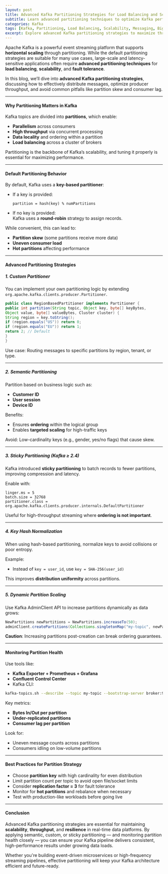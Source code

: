 ```yaml
---
layout: post
title: Advanced Kafka Partitioning Strategies for Load Balancing and Scalability
subtitle: Learn advanced partitioning techniques to optimize Kafka performance at scale
categories: Kafka
tags: [Kafka, Partitioning, Load Balancing, Scalability, Messaging, Big Data, Event Streaming]
excerpt: Explore advanced Kafka partitioning strategies to maximize throughput, achieve high availability, and ensure optimal scalability in event-driven systems.
---
```

Apache Kafka is a powerful event streaming platform that supports **horizontal scaling** through partitioning. While the default partitioning strategies are suitable for many use cases, large-scale and latency-sensitive applications often require **advanced partitioning techniques** for **load balancing**, **scalability**, and **fault tolerance**.

In this blog, we’ll dive into **advanced Kafka partitioning strategies**, discussing how to effectively distribute messages, optimize producer throughput, and avoid common pitfalls like partition skew and consumer lag.

---

#### Why Partitioning Matters in Kafka

Kafka topics are divided into **partitions**, which enable:

- **Parallelism** across consumers
- **High throughput** via concurrent processing
- **Data locality** and ordering within a partition
- **Load balancing** across a cluster of brokers

Partitioning is the backbone of Kafka’s scalability, and tuning it properly is essential for maximizing performance.

---

#### Default Partitioning Behavior

By default, Kafka uses a **key-based partitioner**:

- If a key is provided:  
  ```
  partition = hash(key) % numPartitions
  ```
- If no key is provided:  
  Kafka uses a **round-robin** strategy to assign records.

While convenient, this can lead to:
- **Partition skew** (some partitions receive more data)
- **Uneven consumer load**
- **Hot partitions** affecting performance

---

#### Advanced Partitioning Strategies

##### 1. **Custom Partitioner**

You can implement your own partitioning logic by extending `org.apache.kafka.clients.producer.Partitioner`.

```java
public class RegionBasedPartitioner implements Partitioner {
public int partition(String topic, Object key, byte[] keyBytes,
Object value, byte[] valueBytes, Cluster cluster) {
String region = key.toString();
if (region.equals("US")) return 0;
if (region.equals("EU")) return 1;
return 2; // Default
}
}
```

Use case: Routing messages to specific partitions by region, tenant, or type.

---

##### 2. **Semantic Partitioning**

Partition based on business logic such as:
- **Customer ID**
- **User session**
- **Device ID**

Benefits:
- Ensures **ordering** within the logical group
- Enables **targeted scaling** for high-traffic keys

Avoid: Low-cardinality keys (e.g., gender, yes/no flags) that cause skew.

---

##### 3. **Sticky Partitioning (Kafka ≥ 2.4)**

Kafka introduced **sticky partitioning** to batch records to fewer partitions, improving compression and latency.

Enable with:

```
linger.ms = 5
batch.size = 32768
partitioner.class = org.apache.kafka.clients.producer.internals.DefaultPartitioner
```

Useful for high-throughput streaming where **ordering is not important**.

---

##### 4. **Key Hash Normalization**

When using hash-based partitioning, normalize keys to avoid collisions or poor entropy.

Example:
- Instead of `key = user_id`, use `key = SHA-256(user_id)`

This improves **distribution uniformity** across partitions.

---

##### 5. **Dynamic Partition Scaling**

Use Kafka AdminClient API to increase partitions dynamically as data grows:

```java
NewPartitions newPartitions = NewPartitions.increaseTo(50);
adminClient.createPartitions(Collections.singletonMap("my-topic", newPartitions));
```

**Caution**: Increasing partitions post-creation can break ordering guarantees.

---

#### Monitoring Partition Health

Use tools like:
- **Kafka Exporter + Prometheus + Grafana**
- **Confluent Control Center**
- Kafka CLI:

```bash
kafka-topics.sh --describe --topic my-topic --bootstrap-server broker:9092
```

Key metrics:
- **Bytes In/Out per partition**
- **Under-replicated partitions**
- **Consumer lag per partition**

Look for:
- Uneven message counts across partitions
- Consumers idling on low-volume partitions

---

#### Best Practices for Partition Strategy

- Choose **partition key** with high cardinality for even distribution
- Limit partition count per topic to avoid open file/socket limits
- Consider **replication factor = 3** for fault tolerance
- Monitor for **hot partitions** and rebalance when necessary
- Test with production-like workloads before going live

---

#### Conclusion

Advanced Kafka partitioning strategies are essential for maintaining **scalability**, **throughput**, and **resilience** in real-time data platforms. By applying semantic, custom, or sticky partitioning — and monitoring partition health closely — you can ensure your Kafka pipeline delivers consistent, high-performance results under growing data loads.

Whether you're building event-driven microservices or high-frequency streaming pipelines, effective partitioning will keep your Kafka architecture efficient and future-ready.
